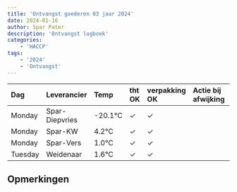 ```yaml
---
title: 'Ontvangst goederen 03 jaar 2024'
date: 2024-01-16
author: Spar Pater
description: 'Ontvangst logboek'
categories:
    - 'HACCP'
tags:
    - '2024'
    - 'Ontvangst'
---
```

| Dag | Leverancier | Temp | tht OK | verpakking OK | Actie bij afwijking | Controle door |
|:---|:---|:---|:---|:---|:---|:---|
| Monday | Spar-Diepvries | -20.1°C | &check; | &check; | | DPater |
| Monday | Spar-KW | 4.2°C | &check; | &check; | | DPater |
| Monday | Spar-Vers | 1.0°C | &check; | &check; | | DPater |
| Tuesday | Weidenaar | 1.6°C | &check; | &check; | | DPater |

## Opmerkingen


